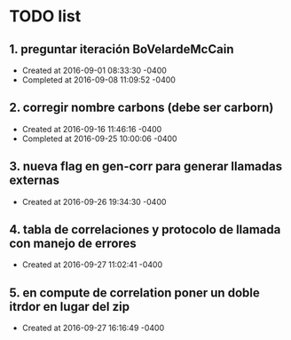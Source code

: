# TODO list
## 1. preguntar iteración BoVelardeMcCain
- Created at   2016-09-01 08:33:30 -0400
- Completed at 2016-09-08 11:09:52 -0400

## 2. corregir nombre carbons (debe ser carborn)
- Created at   2016-09-16 11:46:16 -0400
- Completed at 2016-09-25 10:00:06 -0400

## 3. nueva flag en gen-corr para generar llamadas externas
- Created at   2016-09-26 19:34:30 -0400

## 4. tabla de correlaciones y protocolo de llamada con manejo de errores
- Created at   2016-09-27 11:02:41 -0400

## 5. en compute de correlation poner un doble itrdor en lugar del zip
- Created at   2016-09-27 16:16:49 -0400

